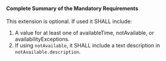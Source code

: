#### Complete Summary of the Mandatory Requirements

This extension is optional. If used it SHALL include:

1.  A value for at least one of availableTime, notAvailable, or availabilityExceptions.
1.  If using `notAvailable`, it SHALL include a text description in `notAvailable.description`.
